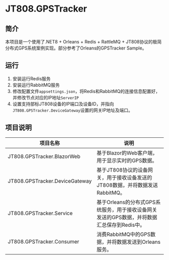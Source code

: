 # JT808.GPSTracker
## 简介
本项目是一个使用了.NET8 + Orleans + Redis + RattleMQ + JT808协议的极简分布式GPS系统案例实现。部分参考了Orleans的GPSTracker Sample。
## 运行
1. 安装运行Redis服务
2. 安装运行RabbitMQ服务
3. 修改配置文件`appsettings.json`，将Redis和RabbitMQ的连接信息配置好，并修改节点对应的IP地址`ServerIP`
4. 设置支持部标JT808设备的IP端口及设备ID，并指向`JT808.GPSTracker.DeviceGateway`设置的网关IP地址及端口。
## 项目说明
|项目名称|说明|
|---|---|
|JT808.GPSTracker.BlazorWeb| 基于Blazor的Web客户端，用于显示实时的GPS数据。|
|JT808.GPSTracker.DeviceGateway| 基于JT808协议的设备网关，用于接收设备发送的JT808数据，并将数据发送RabbitMQ。 |
|JT808.GPSTracker.Service| 基于Orleans的分布式GPS系统服务，用于接收设备网关发送的GPS数据，并将数据汇总保存到Redis中。 |
|JT808.GPSTracker.Consumer| 消费RabbitMQ中的GPS数据，并将数据发送到Orleans服务。|
